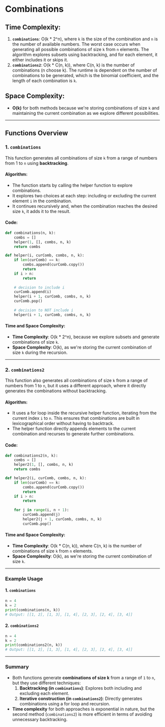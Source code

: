 # Combinations

## Time Complexity:
1. **`combinations`**: O(k * 2^n), where `k` is the size of the combination and `n` is the number of available numbers. The worst case occurs when generating all possible combinations of size `k` from `n` elements. The algorithm explores subsets using backtracking, and for each element, it either includes it or skips it.
2. **`combinations2`**: O(k * C(n, k)), where C(n, k) is the number of combinations (n choose k). The runtime is dependent on the number of combinations to be generated, which is the binomial coefficient, and the length of each combination is `k`.

## Space Complexity:
- **O(k)** for both methods because we're storing combinations of size `k` and maintaining the current combination as we explore different possibilities.

---

## Functions Overview

### 1. `combinations`

This function generates all combinations of size `k` from a range of numbers from 1 to `n` using **backtracking**.

#### Algorithm:
- The function starts by calling the helper function to explore combinations.
- It explores two choices at each step: including or excluding the current element `i` in the combination.
- It continues recursively and, when the combination reaches the desired size `k`, it adds it to the result.

#### Code:
```python
def combinations(n, k):
    combs = []
    helper(1, [], combs, n, k)
    return combs

def helper(i, curComb, combs, n, k):
    if len(curComb) == k:
        combs.append(curComb.copy())
        return
    if i > n:
        return
    
    # decision to include i
    curComb.append(i)
    helper(i + 1, curComb, combs, n, k)
    curComb.pop()
    
    # decision to NOT include i
    helper(i + 1, curComb, combs, n, k)
```

#### Time and Space Complexity:
- **Time Complexity**: O(k * 2^n), because we explore subsets and generate combinations of size `k`.
- **Space Complexity**: O(k), as we're storing the current combination of size `k` during the recursion.

---

### 2. `combinations2`

This function also generates all combinations of size `k` from a range of numbers from 1 to `n`, but it uses a different approach, where it directly generates the combinations without backtracking.

#### Algorithm:
- It uses a for loop inside the recursive helper function, iterating from the current index `i` to `n`. This ensures that combinations are built in lexicographical order without having to backtrack.
- The helper function directly appends elements to the current combination and recurses to generate further combinations.

#### Code:
```python
def combinations2(n, k):
    combs = []
    helper2(1, [], combs, n, k)
    return combs

def helper2(i, curComb, combs, n, k):
    if len(curComb) == k:
        combs.append(curComb.copy())
        return
    if i > n:
        return
    
    for j in range(i, n + 1):
        curComb.append(j)
        helper2(j + 1, curComb, combs, n, k)
        curComb.pop()
```

#### Time and Space Complexity:
- **Time Complexity**: O(k * C(n, k)), where C(n, k) is the number of combinations of size `k` from `n` elements.
- **Space Complexity**: O(k), as we're storing the current combination of size `k`.

---

### Example Usage

#### 1. `combinations`
```python
n = 4
k = 2
print(combinations(n, k))
# Output: [[1, 2], [1, 3], [1, 4], [2, 3], [2, 4], [3, 4]]
```

#### 2. `combinations2`
```python
n = 4
k = 2
print(combinations2(n, k))
# Output: [[1, 2], [1, 3], [1, 4], [2, 3], [2, 4], [3, 4]]
```

---

### Summary
- Both functions generate **combinations of size k** from a range of `1` to `n`, but they use different techniques:
  1. **Backtracking (in `combinations`)**: Explores both including and excluding each element.
  2. **Iterative construction (in `combinations2`)**: Directly generates combinations using a for loop and recursion.
- **Time complexity** for both approaches is exponential in nature, but the second method (`combinations2`) is more efficient in terms of avoiding unnecessary backtracking.